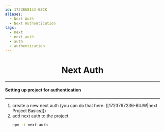 ```yaml
---
id: 1723868133-GZCK
aliases:
  - Next Auth
  - Next Authentication
tags:
  - next
  - next_auth
  - auth
  - authentication
---
```


<center>
<h1>Next Auth</h1>
</center>


---
#### Setting up project for authentication
---

1) create a new next auth (you can do that here: [[1723767236-BIUW|next Project Basics]])
2) add next auth to the project
    ```bash
    npm -i next-auth
    ```

